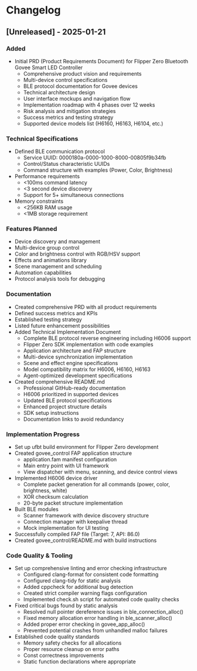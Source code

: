 # Changelog

## [Unreleased] - 2025-01-21

### Added
- Initial PRD (Product Requirements Document) for Flipper Zero Bluetooth Govee Smart LED Controller
  - Comprehensive product vision and requirements
  - Multi-device control specifications
  - BLE protocol documentation for Govee devices
  - Technical architecture design
  - User interface mockups and navigation flow
  - Implementation roadmap with 4 phases over 12 weeks
  - Risk analysis and mitigation strategies
  - Success metrics and testing strategy
  - Supported device models list (H6160, H6163, H6104, etc.)

### Technical Specifications
- Defined BLE communication protocol
  - Service UUID: 0000180a-0000-1000-8000-00805f9b34fb
  - Control/Status characteristic UUIDs
  - Command structure with examples (Power, Color, Brightness)
- Performance requirements
  - <100ms command latency
  - <3 second device discovery
  - Support for 5+ simultaneous connections
- Memory constraints
  - <256KB RAM usage
  - <1MB storage requirement

### Features Planned
- Device discovery and management
- Multi-device group control
- Color and brightness control with RGB/HSV support
- Effects and animations library
- Scene management and scheduling
- Automation capabilities
- Protocol analysis tools for debugging

### Documentation
- Created comprehensive PRD with all product requirements
- Defined success metrics and KPIs
- Established testing strategy
- Listed future enhancement possibilities
- Added Technical Implementation Document
  - Complete BLE protocol reverse engineering including H6006 support
  - Flipper Zero SDK implementation with code examples
  - Application architecture and FAP structure
  - Multi-device synchronization implementation
  - Scene and effect engine specifications
  - Model compatibility matrix for H6006, H6160, H6163
  - Agent-optimized development specifications
- Created comprehensive README.md
  - Professional GitHub-ready documentation
  - H6006 prioritized in supported devices
  - Updated BLE protocol specifications
  - Enhanced project structure details
  - SDK setup instructions
  - Documentation links to avoid redundancy

### Implementation Progress
- Set up ufbt build environment for Flipper Zero development
- Created govee_control FAP application structure
  - application.fam manifest configuration
  - Main entry point with UI framework
  - View dispatcher with menu, scanning, and device control views
- Implemented H6006 device driver
  - Complete packet generation for all commands (power, color, brightness, white)
  - XOR checksum calculation
  - 20-byte packet structure implementation
- Built BLE modules
  - Scanner framework with device discovery structure
  - Connection manager with keepalive thread
  - Mock implementation for UI testing
- Successfully compiled FAP file (Target: 7, API: 86.0)
- Created govee_control/README.md with build instructions

### Code Quality & Tooling
- Set up comprehensive linting and error checking infrastructure
  - Configured clang-format for consistent code formatting
  - Configured clang-tidy for static analysis
  - Added cppcheck for additional bug detection
  - Created strict compiler warning flags configuration
  - Implemented check.sh script for automated code quality checks
- Fixed critical bugs found by static analysis
  - Resolved null pointer dereference issues in ble_connection_alloc()
  - Fixed memory allocation error handling in ble_scanner_alloc()
  - Added proper error checking in govee_app_alloc()
  - Prevented potential crashes from unhandled malloc failures
- Established code quality standards
  - Memory safety checks for all allocations
  - Proper resource cleanup on error paths
  - Const correctness improvements
  - Static function declarations where appropriate